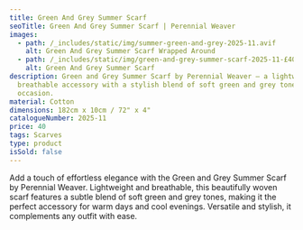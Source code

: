 ```yaml
---
title: Green And Grey Summer Scarf
seoTitle: Green And Grey Summer Scarf | Perennial Weaver
images:
  - path: /_includes/static/img/summer-green-and-grey-2025-11.avif
    alt: Green And Grey Summer Scarf Wrapped Around
  - path: /_includes/static/img/green-and-grey-summer-scarf-2025-11-£40-1-.avif
    alt: Green And Grey Summer Scarf
description: Green and Grey Summer Scarf by Perennial Weaver – a lightweight,
  breathable accessory with a stylish blend of soft green and grey tones for any
  occasion.
material: Cotton
dimensions: 182cm x 10cm / 72" x 4"
catalogueNumber: 2025-11
price: 40
tags: Scarves
type: product
isSold: false
---
```

Add a touch of effortless elegance with the Green and Grey Summer Scarf by Perennial Weaver. Lightweight and breathable, this beautifully woven scarf features a subtle blend of soft green and grey tones, making it the perfect accessory for warm days and cool evenings. Versatile and stylish, it complements any outfit with ease.
